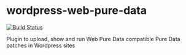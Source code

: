 # wordpress-web-pure-data
[![Build Status](https://travis-ci.com/opengeekv2/wordpress-web-pure-data.svg?branch=main)](https://travis-ci.com/opengeekv2/wordpress-web-pure-data)

Plugin to upload, show and run Web Pure Data compatible Pure Data patches in Wordpress sites

